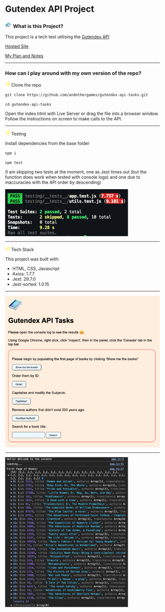 # Gutendex API Project

### <img src="https://github.com/andothergames/gutendex-api-tasks/blob/main/favicon.png?raw=true" width="22"> What is this Project?

This project is a tech test utilising the [Gutendex API](https://gutendex.com/)

[Hosted Site](https://andothergames.github.io/gutendex-api-tasks/)

[My Plan and Notes](https://docs.google.com/document/d/1s6dUJoC_PamVHce_rr6WGWdPniwX-LYPluaiY1ouiis/edit?usp=sharing)


---

### How can I play around with my own version of the repo?

<img src="https://github.com/andothergames/stars/blob/main/starss/star12.png?raw=true?" width="16"> Clone the repo

`git clone https://github.com/andothergames/gutendex-api-tasks.git`

`cd gutendex-api-tasks`

Open the index.html with Live Server or drag the file into a browser window. Follow the instructions on screen to make calls to the API.

---

<img src="https://github.com/andothergames/stars/blob/main/starss/star12.png?raw=true?" width="16"> Testing

Install dependencies from the base folder

`npm i`

`npm test`

(I am skipping two tests at the moment, one as Jest times out (but the function does work when tested with console logs) and one due to inaccuracies with the API order by descending)

<img src="https://github.com/andothergames/gutendex-api-tasks/blob/main/screenshots/gutendexTesting.png?raw=true?" width="400">


--- 

<img src="https://github.com/andothergames/stars/blob/main/starss/star12.png?raw=true?" width="16"> Tech Stack

This project was built with:
- HTML, CSS, Javascript
- Axios: 1.7.7
- Jest: 29.7.0
- Jest-sorted: 1.0.15


---

<img src="https://github.com/andothergames/gutendex-api-tasks/blob/main/screenshots/gutendexScreenshot.png?raw=true" width="600">

---
<img src="https://github.com/andothergames/gutendex-api-tasks/blob/main/screenshots/gutendexConsole.png?raw=true" width="400">
